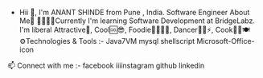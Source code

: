 - Hii 👋, I'm ANANT SHINDE from Pune , India.
Software Engineer
About Me💬
🌱🎇✨✨Currently I'm learning Software Development at BridgeLabz.
I'm liberal  Attractive🧲, Cool🆒😎, Foodie🍕🍒🍌🍩, Dancer🕺🕺⚡, Cook👨‍🍳🍽️
⚙️Technologies & Tools :-
   Java7VM      mysql  shellscript  Microsoft-Office-icon

📫 Connect with me :-
facebook    iiiinstagram    github     linkedin
